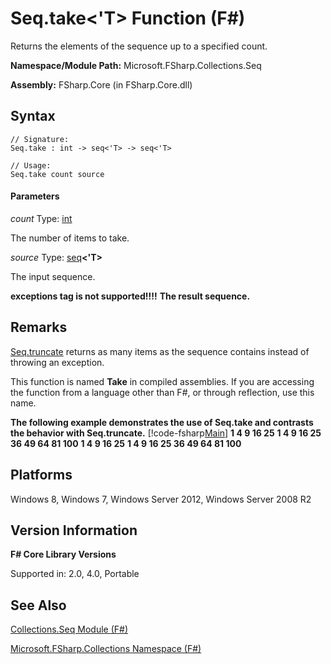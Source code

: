 # Seq.take<'T> Function (F#)

Returns the elements of the sequence up to a specified count.

**Namespace/Module Path:** Microsoft.FSharp.Collections.Seq

**Assembly:** FSharp.Core (in FSharp.Core.dll)


## Syntax

```
// Signature:
Seq.take : int -> seq<'T> -> seq<'T>

// Usage:
Seq.take count source
```

#### Parameters
*count*
Type: [int](http://msdn.microsoft.com/en-us/library/025d5455-3622-4ea5-9573-3ecbd4ee1375)


The number of items to take.


*source*
Type: [seq](http://msdn.microsoft.com/en-us/library/2f0c87c6-8a0d-4d33-92a6-10d1d037ce75)**&lt;'T&gt;**


The input sequence.



**exceptions tag is not supported!!!!**
**The result sequence.**
## Remarks
[Seq.truncate](http://msdn.microsoft.com/en-us/library/1892dfeb-308e-45e2-857a-3c3405d02244) returns as many items as the sequence contains instead of throwing an exception.

This function is named **Take** in compiled assemblies. If you are accessing the function from a language other than F#, or through reflection, use this name.

**The following example demonstrates the use of Seq.take and contrasts the behavior with Seq.truncate.**
[!code-fsharp[Main](snippets/fssequences/snippet16.fs)]
**1 4 9 16 25**
**1 4 9 16 25 36 49 64 81 100**
**1 4 9 16 25**
**1 4 9 16 25 36 49 64 81 100**
## Platforms
Windows 8, Windows 7, Windows Server 2012, Windows Server 2008 R2


## Version Information
**F# Core Library Versions**

Supported in: 2.0, 4.0, Portable




## See Also
[Collections.Seq Module &#40;F&#35;&#41;](Collections.Seq+Module+%28FSharp%29.md)

[Microsoft.FSharp.Collections Namespace &#40;F&#35;&#41;](Microsoft.FSharp.Collections+Namespace+%28FSharp%29.md)

